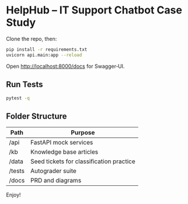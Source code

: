 # HelpHub – IT Support Chatbot Case Study

Clone the repo, then:

```bash
pip install -r requirements.txt
uvicorn api.main:app --reload
```

Open <http://localhost:8000/docs> for Swagger‑UI.

## Run Tests

```bash
pytest -q
```

## Folder Structure
| Path | Purpose |
|------|---------|
| /api | FastAPI mock services |
| /kb  | Knowledge base articles |
| /data | Seed tickets for classification practice |
| /tests | Autograder suite |
| /docs | PRD and diagrams |

Enjoy!